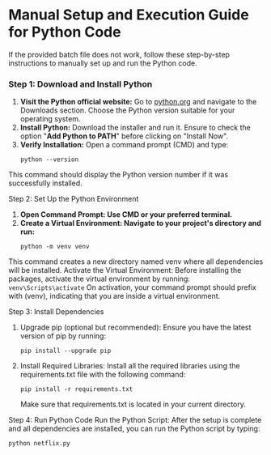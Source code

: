 
# Manual Setup and Execution Guide for Python Code

If the provided batch file does not work, follow these step-by-step instructions to manually set up and run the Python code.

### Step 1: Download and Install Python

1. **Visit the Python official website:** Go to [python.org](https://python.org) and navigate to the Downloads section. Choose the Python version suitable for your operating system.
2. **Install Python:** Download the installer and run it. Ensure to check the option "**Add Python to PATH**" before clicking on "Install Now".
3. **Verify Installation:** Open a command prompt (CMD) and type:
   ```
   python --version
   ```
This command should display the Python version number if it was successfully installed.

Step 2: Set Up the Python Environment
1. **Open Command Prompt: Use CMD or your preferred terminal.**
2. **Create a Virtual Environment: Navigate to your project's directory and run:**
    ```
    python -m venv venv
    ```
This command creates a new directory named venv where all dependencies will be installed.
Activate the Virtual Environment: Before installing the packages, activate the virtual environment by running:
    ```
    venv\Scripts\activate
    ```
On activation, your command prompt should prefix with (venv), indicating that you are inside a virtual environment.

Step 3: Install Dependencies
1. Upgrade pip (optional but recommended): Ensure you have the latest version of pip by running:
    ```
    pip install --upgrade pip
    ```
2. Install Required Libraries: Install all the required libraries using the requirements.txt file with the following command:
    ```
    pip install -r requirements.txt
    ```
    Make sure that requirements.txt is located in your current directory.

Step 4: Run Python Code
Run the Python Script: After the setup is complete and all dependencies are installed, you can run the Python script by typing:
```
python netflix.py
```
